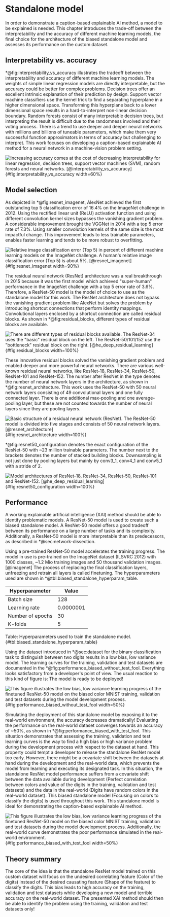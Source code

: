 # Standalone model
<!--
ResNet architecture: https://towardsdatascience.com/understanding-and-visualizing-resnets-442284831be8
ResNet expects input images of size: 224x224
-->
In order to demonstrate a caption-based explainable AI method, a model to be explained is needed. This chapter introduces the trade-off between the interpretability and the accuracy of different machine learning models, the final choice for the architecture of the biased standalone model and assesses its performance on the custom dataset.

## Interpretability vs. accuracy
<!-- Which models are available to choose from? -->
\*@fig:interpretability_vs_accuracy illustrates the tradeoff between the interpretability and accuracy of different machine learning models. The weights of simple linear regression models are directly interpretable, but the accuracy could be better for complex problems. Decision trees offer an excellent intrinsic explanation of their prediction by design. Support vector machine classifiers use the kernel trick to find a separating hyperplane in a higher dimensional space. Transforming this hyperplane back to a lower dimensional space results in a hard-to-interpret non-linear decision boundary. Random forests consist of many interpretable decision trees, but interpreting the result is difficult due to the randomness involved and their voting process. There is a trend to use deeper and deeper neural networks with millions and billions of tuneable parameters, which make them very successful function approximators in terms of accuracy but challenging to interpret. This work focuses on developing a caption-based explainable AI method for a neural network in a machine-vision problem setting.

![Increasing accuracy comes at the cost of decreasing interpretability for linear regression, decision trees, support vector machines (SVM), random forests and neural networks. [[@interpretability_vs_accuracy]](#references)](source/figures/Model-interpretability-vs-accuracy.png "Model interpretability vs. accuracy."){#fig:interpretability_vs_accuracy width=60%}
 
## Model selection
<!-- Why resnet? How does it work/look like? -->
<!-- ResNet identity mapping: https://medium.com/deepreview/review-of-identity-mappings-in-deep-residual-networks-ad6533452f33
Batch norm: https://towardsdatascience.com/batch-norm-explained-visually-how-it-works-and-why-neural-networks-need-it-b18919692739
-->
As depicted in \*@fig:resnet_imagenet, AlexNet achieved the first outstanding top 5 classification error of 16.4% on the ImageNet challenge in 2012. Using the rectified linear unit (ReLU) activation function and using different convolution kernel sizes bypasses the vanishing gradient problem. A considerable improvement brought the VGGNet in 2014 with a top 5 error rate of 7.3%. Using smaller convolution kernels of the same size is the most impactful change. This improvement leads to less trainable parameters, enables faster learning and tends to be more robust to overfitting.

![Relative image classification error (Top 5) in percent of different machine learning models on the ImageNet challenge. A human's relative image classification error (Top 5) is about 5%. [[@resnet_imagenet]](#references)](source/figures/resnet_imagenet.png "Imagenet classification error top 5."){#fig:resnet_imagenet width=90%}

The residual neural network (ResNet) architecture was a real breakthrough in 2015 because it was the first model which achieved "super-human" performance in the ImageNet challenge with a top 5 error rate of 3.6%. Therefore, a ResNet-50 model is the model of choice to use as the standalone model for this work. The ResNet architecture does not bypass the vanishing gradient problem like AlexNet but solves the problem by introducing shortcut connections that perform identity mappings. Convolutional layers enclosed by a shortcut connection are called residual blocks. As shown in \*@fig:residual_blocks, different types of residual blocks are available.

![There are different types of residual blocks available. The ResNet-34 uses the "basic" residual block on the left. The ResNet-50/101/152 use the "bottleneck" residual block on the right. [[@he_deep_residual_learning]](#references)](source/figures/residual_blocks.png "."){#fig:residual_blocks width=100%}

<!-- https://iq.opengenus.org/resnet50-architecture/ -->
These innovative residual blocks solved the vanishing gradient problem and enabled deeper and more powerful neural networks. There are various well-known residual neural networks, like ResNet-18, ResNet-34, ResNet-50, ResNet-101 and ResNet-152. The number after ResNet in the type denotes the number of neural network layers in the architecture, as shown in \*@fig:resnet_architecture. This work uses the ResNet-50 with 50 neural network layers consisting of 49 convolutional layers and one fully connected layer. There is one additional max-pooling and one average-pooling layer, but these are not counted towards the number of neural layers since they are pooling layers.

![Basic structure of a residual neural network (ResNet). The ResNet-50 model is divided into five stages and consists of 50 neural network layers. [[@resnet_architecture]](#references)](source/figures/resnet50_architecture.png "Architecture of a residual neural network (ResNet)."){#fig:resnet_architecture width=100%}

\*@fig:resnet50_configuration denotes the  exact configuration of the ResNet-50 with ~23 million trainable parameters. The number next to the brackets denotes the number of stacked building blocks. Downsampling is not just done by pooling layers but mainly by conv3_1, conv4_1 and conv5_1 with a stride of 2.

<!-- 
Best resnet explanation:
https://cv-tricks.com/keras/understand-implement-resnets/#:~:text=Architecture%20of%20ResNet%2D50&text=For%20the%20sake%20of%20explanation,%C3%973%20kernel%20sizes%20respectively. -->
![Model architectures of ResNet-18, ResNet-34, ResNet-50, ResNet-101 and ResNet-152. [[@he_deep_residual_learning]](#references)](source/figures/resnet50_configuration.png "."){#fig:resnet50_configuration width=100%}

## Performance
<!-- accuracy on train/validation (good) and test (biased) -->
A working explainable artificial intelligence (XAI) method should be able to identify problematic models. A ResNet-50 model is used to create such a biased standalone model. A ResNet-50 model offers a good tradeoff between its performance on a large number of tasks and its complexity. Additionally, a ResNet-50 model is more interpretable than its predecessors, as described in \*@sec:network-dissection.

Using a pre-trained ResNet-50 model accelerates the training progress. The model in use is pre-trained on the ImageNet dataset (ILSVRC 2012) with 1000 classes, ~1.2 Mio training images and 50 thousand validation images. [@imagenet] The process of replacing the final classification layers, unfreezing and retrain all layers is called finetuning. The hyperparameters used are shown in \*@tbl:biased_standalone_hyperparam_table.

|Hyperparameter     | Value
|-                  | -           
|Batch size         | 128
|Learning rate      | 0.0000001
|Number of epochs   | 30
|K-folds            | 5
Table: Hyperparameters used to train the standalone model. {#tbl:biased_standalone_hyperparam_table}

Using the dataset introduced in \*@sec:dataset for the binary classification task to distinguish between two digits results in a low bias, low variance model. The learning curves for the training, validation and test datasets are documented in the \*@fig:performance_biased_without_test_fool. Everything looks satisfactory from a developer's point of view. The usual reaction to this kind of figure is: The model is ready to be deployed!

![This figure illustrates the low bias, low variance learning progress of the finetuned ResNet-50 model on the biased color MNIST training, validation and test datasets during the model development process.](source/figures/performance_biased_without_test_fool.png "Training, validation and test learning curves from standalone ResNet-50 on custom MNIST dataset for binary classification."){#fig:performance_biased_without_test_fool width=50%}

Simulating the deployment of this standalone model by exposing it to the real-world environment, the accuracy decreases dramatically! Evaluating the performance on the real-world dataset converges towards an accuracy of ~50%, as shown in \*@fig:performance_biased_with_test_fool. This situation demonstrates that assessing the training, validation and test learning curves is the way to find a high bias or high variance problem during the development process with respect to the dataset at hand. This property could tempt a developer to release the standalone ResNet model too early. However, there might be a covariate shift between the datasets at hand during the development and the real-world data, which prevents the model from learning and executing its designated task. In this situation, the standalone ResNet model performance suffers from a covariate shift between the data available during development (Perfect correlation between colors and value of the digits in the training, validation and test datasets) and the data in the real-world (Digits have random colors in the real-world dataset). This biased standalone model (Focusing on colors to classify the digits) is used throughout this work. This standalone model is ideal for demonstrating the caption-based explainable AI method.

![This figure illustrates the low bias, low variance learning progress of the finetuned ResNet-50 model on the biased color MNIST training, validation and test datasets during the model development process. Additionally, the real-world curve demonstrates the poor performance simulated in the real-world environment.](source/figures/performance_biased_with_test_fool.png "Training, validation, test and real-world learning curves from standalone ResNet-50 on custom MNIST dataset for binary classification."){#fig:performance_biased_with_test_fool width=50%}

## Theory summary
The core of the idea is that the standalone ResNet model trained on this custom dataset will focus on the undesired correlating feature (Color of the digits) instead of the desired causating feature (Shape of the feature) to classify the digits. This bias leads to high accuracy on the training, validation and test datasets while developing a new model and terrible accuracy on the real-world dataset. The presented XAI method should then be able to identify the problem using the training, validation and test datasets only!
